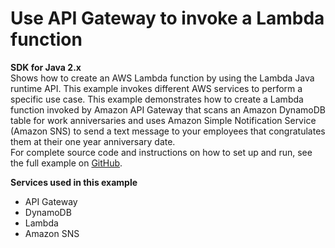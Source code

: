 # Use API Gateway to invoke a Lambda function<a name="cross_LambdaAPIGateway_java_topic"></a>

**SDK for Java 2\.x**  
 Shows how to create an AWS Lambda function by using the Lambda Java runtime API\. This example invokes different AWS services to perform a specific use case\. This example demonstrates how to create a Lambda function invoked by Amazon API Gateway that scans an Amazon DynamoDB table for work anniversaries and uses Amazon Simple Notification Service \(Amazon SNS\) to send a text message to your employees that congratulates them at their one year anniversary date\.   
 For complete source code and instructions on how to set up and run, see the full example on [GitHub](https://github.com/awsdocs/aws-doc-sdk-examples/tree/main/javav2/usecases/creating_lambda_apigateway)\.   

**Services used in this example**
+ API Gateway
+ DynamoDB
+ Lambda
+ Amazon SNS